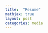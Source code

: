 ```yaml
---
title:  "Resume"
mathjax: true
layout: post
categories: media
---
```


<object data="/assets/Resume_manlinzhang.pdf" width="800" height="1000" type='application/pdf'></object>
